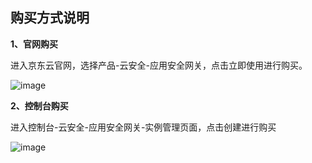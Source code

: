 ## 购买方式说明

**1、官网购买**

进入京东云官网，选择产品-云安全-应用安全网关，点击立即使用进行购买。

![image](https://github.com/jdcloudcom/cn/tree/edit/image/AppliAcation-Security-Gateway/bug01.png)

**2、控制台购买**

进入控制台-云安全-应用安全网关-实例管理页面，点击创建进行购买

![image](https://github.com/jdcloudcom/cn/tree/edit/image/AppliAcation-Security-Gateway/bug03.png)
